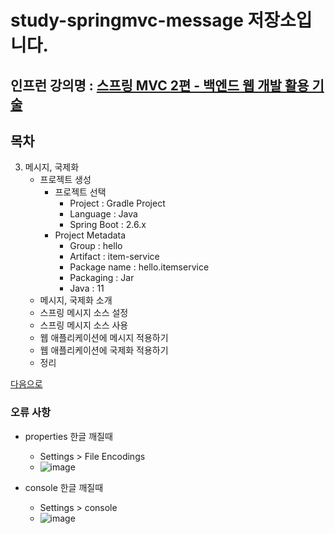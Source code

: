 # study-springmvc-message 저장소입니다.

## 인프런 강의명 : [스프링 MVC 2편 - 백엔드 웹 개발 활용 기술](https://www.inflearn.com/course/%EC%8A%A4%ED%94%84%EB%A7%81-mvc-2)

## 목차
3. 메시지, 국제화
    - 프로젝트 생성
        - 프로젝트 선택
            - Project : Gradle Project
            - Language : Java
            - Spring Boot : 2.6.x
        - Project Metadata
            - Group : hello
            - Artifact : item-service
            - Package name : hello.itemservice
            - Packaging : Jar
            - Java : 11
    - 메시지, 국제화 소개
    - 스프링 메시지 소스 설정
    - 스프링 메시지 소스 사용
    - 웹 애플리케이션에 메시지 적용하기
    - 웹 애플리케이션에 국제화 적용하기
    - 정리

[다음으로](https://github.com/heechul90/study-springmvc-validation)

### 오류 사항
- properties 한글 깨질때
    - Settings > File Encodings  
    - ![image](https://user-images.githubusercontent.com/51067202/156865638-5472229b-c264-4eb0-a9bc-344d608b8658.png)

- console 한글 깨질때
    - Settings > console
    - ![image](https://user-images.githubusercontent.com/51067202/156865681-e6865894-dcf2-40fc-b6c9-dde6eff36506.png)
 
